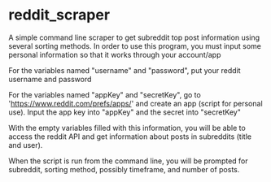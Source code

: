 # reddit_scraper
A simple command line scraper to get subreddit top post information using several sorting methods.
In order to use this program, you must input some personal information
so that it works through your account/app

For the variables named "username" and "password", put your reddit username and password

For the variables named "appKey" and "secretKey", go to 'https://www.reddit.com/prefs/apps/' 
and create an app (script for personal use). Input the app key into "appKey" and the secret 
into "secretKey"

With the empty variables filled with this information, you will be able to access the reddit API 
and get information about posts in subreddits (title and user).

When the script is run from the command line, you will be prompted for subreddit, sorting method,
possibly timeframe, and number of posts.
